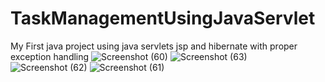 # TaskManagementUsingJavaServlet

My First java project using java servlets jsp and hibernate with proper exception handling
![Screenshot (60)](https://github.com/theXunnY/TaskManagementUsingJavaServlet/assets/142238741/fee7836f-336b-40b3-963b-4455e8c1474c)
![Screenshot (63)](https://github.com/theXunnY/TaskManagementUsingJavaServlet/assets/142238741/ae05f074-a966-4634-af79-f35f5218be3b)
![Screenshot (62)](https://github.com/theXunnY/TaskManagementUsingJavaServlet/assets/142238741/37693d05-aa04-4391-b70e-966a7d383e94)
![Screenshot (61)](https://github.com/theXunnY/TaskManagementUsingJavaServlet/assets/142238741/2d2d0a0a-beac-4067-b161-de214ea3baaa)
